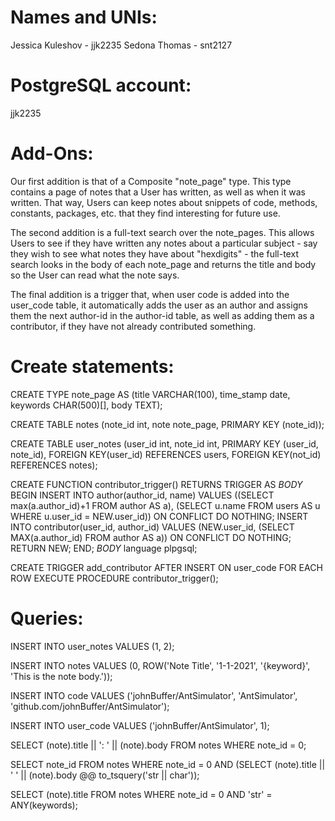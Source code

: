 
# Names and UNIs:
Jessica Kuleshov - jjk2235
Sedona Thomas - snt2127

# PostgreSQL account:
jjk2235


# Add-Ons:
    
    
Our first addition is that of a Composite "note_page" type. This type contains a page of notes that a User has written, as well as when it was written. That way, Users can keep notes about snippets of code, methods, constants, packages, etc. that they find interesting for future use. 

The second addition is a full-text search over the note_pages. This allows Users to see if they have written any notes about a particular subject - say they wish to see what notes they have about "hexdigits" - the full-text search looks in the body of each note_page and returns the title and body so the User can read what the note says.

The final addition is a trigger that, when user code is added into the user_code table, it automatically adds the user as an author and assigns them the next author-id in the author-id table, as well as adding them as a contributor, if they have not already contributed something.


# Create statements:

CREATE TYPE note_page AS (title VARCHAR(100), time_stamp date, keywords CHAR(500)[], body TEXT);

CREATE TABLE notes (note_id int, note note_page, PRIMARY KEY (note_id));

CREATE TABLE user_notes (user_id int, note_id int, PRIMARY KEY (user_id, note_id), FOREIGN KEY(user_id) REFERENCES users, FOREIGN KEY(not_id) REFERENCES notes);

CREATE FUNCTION contributor_trigger() RETURNS TRIGGER AS $BODY$ BEGIN INSERT INTO author(author_id, name) VALUES ((SELECT max(a.author_id)+1 FROM author AS a), (SELECT u.name FROM users AS u WHERE u.user_id = NEW.user_id)) ON CONFLICT DO NOTHING; INSERT INTO contributor(user_id, author_id) VALUES (NEW.user_id, (SELECT MAX(a.author_id) FROM author AS a)) ON CONFLICT DO NOTHING; RETURN NEW; END; $BODY$ language plpgsql;

CREATE TRIGGER add_contributor AFTER INSERT ON user_code FOR EACH ROW EXECUTE PROCEDURE contributor_trigger();

# Queries:

INSERT INTO user_notes VALUES (1, 2);
  
INSERT INTO notes VALUES (0, ROW('Note Title', '1-1-2021', '{keyword}', 'This is the note body.'));

INSERT INTO code VALUES ('johnBuffer/AntSimulator', 'AntSimulator', 'github.com/johnBuffer/AntSimulator');

INSERT INTO user_code VALUES ('johnBuffer/AntSimulator', 1);

SELECT (note).title || ': ' || (note).body FROM notes WHERE note_id = 0;
  
SELECT note_id FROM notes WHERE note_id = 0 AND (SELECT (note).title || ' ' || (note).body @@ to_tsquery('str || char'));
  
SELECT (note).title FROM notes WHERE note_id = 0 AND 'str' = ANY(keywords);
